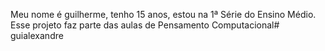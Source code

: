 Meu nome é guilherme, tenho 15 anos, estou na 1ª Série do Ensino Médio. Esse projeto faz parte das aulas de Pensamento Computacional# guialexandre
